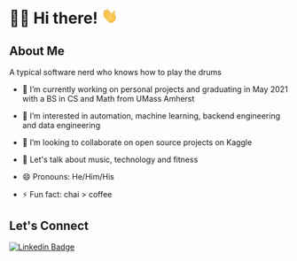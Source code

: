 # :man_technologist: Hi there! <img src="https://github.com/ritwikbagga/ritwikbagga/blob/main/wave.gif" width="30px">


## About Me

A typical software nerd who knows how to play the drums

- 🔭 I’m currently working on personal projects and graduating in May 2021 with a BS in CS and Math from UMass Amherst

- 🌱 I’m interested in automation, machine learning, backend engineering and data engineering

- 👯 I’m looking to collaborate on open source projects on Kaggle

- 💬 Let's talk about music, technology and fitness

- 😄 Pronouns: He/Him/His

- ⚡ Fun fact: chai > coffee

## Let's Connect

[![Linkedin Badge](https://img.shields.io/badge/-ritwikbagga-blue?style=flat-square&logo=Linkedin&logoColor=white&link=https://www.linkedin.com/in/ritwikbagga98/)](https://www.linkedin.com/in/ritwikbagga98/)
